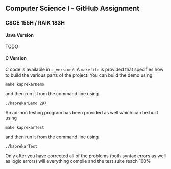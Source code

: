 
## Computer Science I - GitHub Assignment
### CSCE 155H / RAIK 183H

#### Java Version

TODO

#### C Version

C code is available in `c_version/`.  A `makefile` is provided that specifies how to build the various parts of the project.  You can build the demo using:

`make kaprekarDemo`

and then run it from the command line using

`./kaprekarDemo 297`

An ad-hoc testing program has been provided as well which can be built using

`make kaprekarTest`

and then run it from the command line using

`./kaprekarTest`

Only after you have corrected all of the problems (both syntax errors as well as logic errors) will everything compile and the test suite reach 100%
